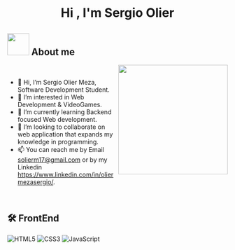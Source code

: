 <h1 align="center">Hi , I'm Sergio Olier </h1>

## <picture><img src = "https://github.com/7oSkaaa/7oSkaaa/blob/main/Images/about_me.gif?raw=true" width = 50px></picture> About me

<picture> <img align="right" src="https://github.com/7oSkaaa/7oSkaaa/blob/main/Images/Right_Side.gif?raw=true" width = 250px></picture>
<br>
- 👋 Hi, I’m Sergio Olier Meza, Software Development Student.
- 👀 I’m interested in Web Development & VideoGames.
- 🌱 I’m currently learning Backend focused Web development.
- 💞️ I’m looking to collaborate on web application that expands my knowledge in programming.
- 📫 You can reach me by Email solierm17@gmail.com or by my Linkedin https://www.linkedin.com/in/oliermezasergio/.
<br>

## 🛠️ FrontEnd

![HTML5](https://img.shields.io/badge/HTML5-E34F26?style=for-the-badge&logo=html5&logoColor=white)
![CSS3](https://img.shields.io/badge/CSS3-1572B6?style=for-the-badge&logo=css3&logoColor=white)
![JavaScript](https://img.shields.io/badge/JavaScript-F7DF1E?style=for-the-badge&logo=javascript&logoColor=black)
